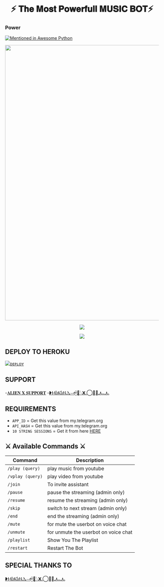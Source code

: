 <h1 align = "center"> ⚡ 𝐓𝐡𝐞 𝐌𝐨𝐬𝐭 𝐏𝐨𝐰𝐞𝐫𝐟𝐮𝐥𝐥 𝐌𝐔𝐒𝐈𝐂 𝐁𝐎𝐓⚡
  
### Power

[![Mentioned in Awesome Python](https://awesome.re/mentioned-badge.svg)](https://github.com/Legend-Mukund/Song)

<p align = "center"><a herf = "https://t.me/ALIEN_X_SUPPORT" alt = "ALIEN"><img src = "https://telegra.ph/file/485bb1d24ac022c0f8845.jpg" width = "900"></a></p>

<p align = "center">
<a href = "https://python.org">
<img src = "https://forthebadge.com/images/badges/made-with-python.svg">
</p>
</a>

<p align = "center">
<a href = "https://github.com/Legend-Mukund/Song">
<img src = "https://forthebadge.com/images/badges/open-source.svg">
</p>
</a>


## DEPLOY TO HEROKU
[![ᴅᴇᴘʟᴏʏ](https://www.herokucdn.com/deploy/button.svg)](https://heroku.com/deploy?template=https://github.com/Legend-Mukund/Song)

## SUPPORT
-[𝐀𝐋𝐈𝐄𝐍 𝐗 𝐒𝐔𝐏𝐏𝐎𝐑𝐓](https://t.me/ALIEN_X_SUPPORT)
-[❥ⲘⴑⲔⴑⲚⲆ⏤➖⃟🥀𓆩𝗫.⃝⃡𝐈‌‌ﮩ٨ـﮩﮩ٨ـ](https://t.me/LEGEND_MUKUND)

## REQUIREMENTS
- `APP_ID`  =  Get this value from my.telegram.org
- `API_HASH`  =  Get this value from my.telegram.org
- `10 STRING SESSIONS` = Get it from here [HERE](https://tinyurl.com/yak6zer7)


## ⚔️ Available Commands ⚔️
| Command | Description |
| ------ | ------ |
| `/play (query)` | play music from youtube | |
| `/vplay (query)` | play video from youtube |
| `/join` | To invite assistant |
| `/pause` | pause the streaming (admin only) |
| `/resume` | resume the streaming (admin only) |
| `/skip` | switch to next stream (admin only) |
| `/end` | end the streaming (admin only) |
| `/mute` | for mute the userbot on voice chat |
| `/unmute` | for unmute the userbot on voice chat |
| `/playlist` | Show You The Playlist |
| `/restart` | Restart The Bot |

## SPECIAL THANKS TO 

[❥ⲘⴑⲔⴑⲚⲆ⏤➖⃟🥀𓆩𝗫.⃝⃡𝐈‌‌ﮩ٨ـﮩﮩ٨ـ](https://github.com/Legend-Mukund)
